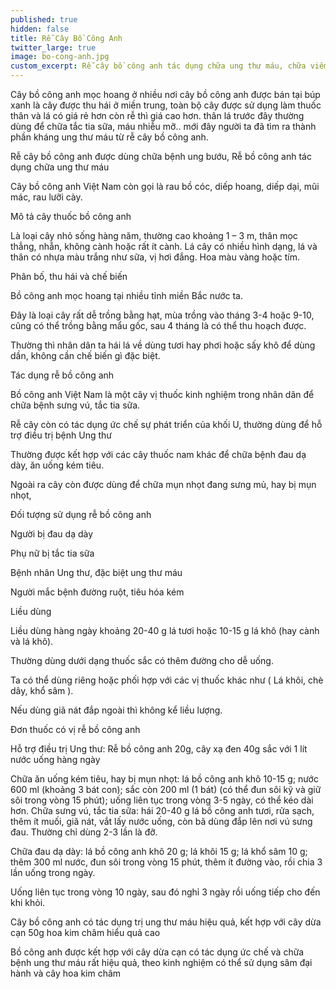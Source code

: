 ```yaml
---
published: true
hidden: false
title: Rễ Cây Bồ Công Anh
twitter_large: true
image: bo-cong-anh.jpg
custom_excerpt: Rễ cây bồ công anh tác dụng chữa ung thư máu, chữa viêm gan, tắc tia sữa.
---
```


Cây bồ công anh mọc hoang ở nhiều nơi cây bồ công anh được bán tại búp xanh là cây được thu hái ở miền trung, toàn bộ cây được sử dụng làm thuốc thân và lá có giá rẻ hơn còn rễ thì giá cao hơn. thân lá trước đây thường dùng để chữa tắc tia sữa, máu nhiễu mỡ.. mới đây người ta đã tìm ra thành phần kháng ung thư máu từ rễ cây bồ công anh.

Rễ cây bồ công anh được dùng chữa bệnh ung bướu, Rễ bồ công anh tác dụng chữa ung thư máu

Cây bồ công anh Việt Nam còn gọi là rau bồ cóc, diếp hoang, diếp dại, mũi mác, rau lưỡi cày.

Mô tả cây thuốc bồ công anh

Là loại cây nhỏ sống hàng năm, thường cao khoảng 1 – 3 m, thân mọc thẳng, nhẵn, không cành hoặc rất ít cành. Lá cây có nhiều hình dạng, lá và thân có nhựa màu trắng như sữa, vị hơi đắng. Hoa màu vàng hoặc tím.

Phân bố, thu hái và chế biến

Bồ công anh mọc hoang tại nhiều tỉnh miền Bắc nước ta.

Đây là loại cây rất dễ trồng bằng hạt, mùa trồng vào tháng 3-4 hoặc 9-10, cũng có thể trồng bằng mẩu gốc, sau 4 tháng là có thể thu hoạch được.

Thường thì nhân dân ta hái lá về dùng tươi hay phơi hoặc sấy khô để dùng dần, không cần chế biến gì đặc biệt.

Tác dụng rễ bồ công anh

Bồ công anh Việt Nam là một cây vị thuốc kinh nghiệm trong nhân dân để chữa bệnh sưng vú, tắc tia sữa.

Rễ cây còn có tác dụng ức chế sự phát triển của khối U, thường dùng để hỗ trợ điều trị bệnh Ung thư

Thường được kết hợp với các cây thuốc nam khác để chữa bệnh đau dạ dày, ăn uống kém tiêu.

Ngoài ra cây còn được dùng để chữa mụn nhọt đang sưng mủ, hay bị mụn nhọt,

Đối tượng sử dụng rễ bồ công anh

Người bị đau dạ dày

Phụ nữ bị tắc tia sữa

Bệnh nhân Ung thư, đặc biệt ung thư máu

Người mắc bệnh đường ruột, tiêu hóa kém

Liều dùng

Liều dùng hàng ngày khoảng 20-40 g lá tươi hoặc 10-15 g lá khô (hay cành và lá khô).

Thường dùng dưới dạng thuốc sắc có thêm đường cho dễ uống.

Ta có thể dùng riêng hoặc phối hợp với các vị thuốc khác như ( Lá khôi, chè dây, khổ sâm ).

Nếu dùng giã nát đắp ngoài thì không kể liều lượng.

Đơn thuốc có vị rễ bồ công anh

Hỗ trợ điều trị Ung thư: Rễ bồ công anh 20g, cây xạ đen 40g sắc với 1 lít nước uống hàng ngày

Chữa ăn uống kém tiêu, hay bị mụn nhọt: lá bồ công anh khô 10-15 g; nước 600 ml (khoảng 3 bát con); sắc còn 200 ml (1 bát) (có thể đun sôi kỹ và giữ sôi trong vòng 15 phút); uống liên tục trong vòng 3-5 ngày, có thể kéo dài hơn.
Chữa sưng vú, tắc tia sữa: hái 20-40 g lá bồ công anh tươi, rửa sạch, thêm ít muối, giã nát, vắt lấy nước uống, còn bã dùng đắp lên nơi vú sưng đau. Thường chỉ dùng 2-3 lần là đỡ.

Chữa đau dạ dày: lá bồ công anh khô 20 g; lá khôi 15 g; lá khổ sâm 10 g; thêm 300 ml nước, đun sôi trong vòng 15 phút, thêm ít đường vào, rồi chia 3 lần uống trong ngày. 

Uống liên tục trong vòng 10 ngày, sau đó nghỉ 3 ngày rồi uống tiếp cho đến khi khỏi.

Cây bồ công anh có tác dụng trị ung thư máu hiệu quả, kết hợp với cây dừa cạn 50g  hoa kim châm hiểu quả cao

Bồ công anh được kết hợp với cây dừa cạn có tác dụng ức chế và chữa bệnh ung thư máu rất hiệu quả, theo kinh nghiệm có thể sử dụng sâm đại hành và cây hoa kim châm